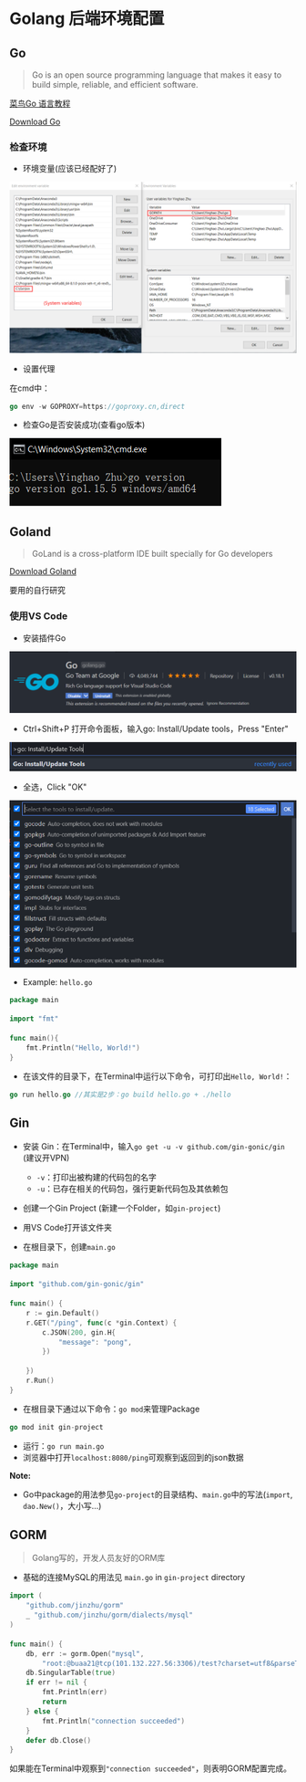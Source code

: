 # Golang 后端环境配置
## Go

> Go is an open source programming language that makes it easy to build simple, reliable, and efficient software.

[菜鸟Go 语言教程](https://www.runoob.com/go/go-tutorial.html)

[Download Go](https://golang.org/dl/)

### 检查环境

- 环境变量(应该已经配好了)

![](img/2020-11-16-14-14-06.png)

- 设置代理

在cmd中：

```go
go env -w GOPROXY=https://goproxy.cn,direct
```

- 检查Go是否安装成功(查看go版本)

![](img/2020-11-16-14-15-32.png)

## Goland

> GoLand is a cross-platform IDE built specially for Go developers

[Download Goland](https://www.jetbrains.com/go/)

要用的自行研究

### 使用VS Code

- 安装插件Go

![](img/2020-11-16-14-22-50.png)

- Ctrl+Shift+P 打开命令面板，输入go: Install/Update tools，Press "Enter"

![](img/2020-11-16-14-36-03.png)

- 全选，Click "OK"

![](img/2020-11-16-14-36-25.png)

- Example: `hello.go`

```go
package main

import "fmt"

func main(){
    fmt.Println("Hello, World!")
}
```

- 在该文件的目录下，在Terminal中运行以下命令，可打印出`Hello, World!`：

```go
go run hello.go //其实是2步：go build hello.go + ./hello
```

## Gin

- 安装 Gin：在Terminal中，输入`go get -u -v github.com/gin-gonic/gin` (建议开VPN)
  - `-v`：打印出被构建的代码包的名字
  - `-u`：已存在相关的代码包，强行更新代码包及其依赖包

- 创建一个Gin Project (新建一个Folder，如`gin-project`)
- 用VS Code打开该文件夹
- 在根目录下，创建`main.go`

```go
package main

import "github.com/gin-gonic/gin"

func main() {
	r := gin.Default()
	r.GET("/ping", func(c *gin.Context) {
		c.JSON(200, gin.H{
			"message": "pong",
		})

	})
	r.Run()
}
```

- 在根目录下通过以下命令：`go mod`来管理Package

```go
go mod init gin-project
```

- 运行：`go run main.go`
- 浏览器中打开`localhost:8080/ping`可观察到返回到的json数据

**Note:**

- Go中package的用法参见`go-project`的目录结构、`main.go`中的写法(`import`, `dao.New()`，大小写...)

## GORM

> Golang写的，开发人员友好的ORM库

- 基础的连接MySQL的用法见 `main.go` in `gin-project` directory

```go
import (
	"github.com/jinzhu/gorm"
	_ "github.com/jinzhu/gorm/dialects/mysql"
)

func main() {
	db, err := gorm.Open("mysql",
		"root:@buaa21@tcp(101.132.227.56:3306)/test?charset=utf8&parseTime=True&loc=Local")
	db.SingularTable(true)
	if err != nil {
		fmt.Println(err)
		return
	} else {
		fmt.Println("connection succeeded")
	}
	defer db.Close()
}
```

如果能在Terminal中观察到`"connection succeeded"`，则表明GORM配置完成。